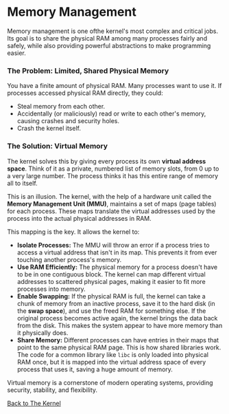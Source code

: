 # Memory Management

Memory management is one ofthe kernel's most complex and critical jobs. Its goal is to share the physical RAM among many processes fairly and safely, while also providing powerful abstractions to make programming easier.

### The Problem: Limited, Shared Physical Memory

You have a finite amount of physical RAM. Many processes want to use it. If processes accessed physical RAM directly, they could:

*   Steal memory from each other.
*   Accidentally (or maliciously) read or write to each other's memory, causing crashes and security holes.
*   Crash the kernel itself.

### The Solution: Virtual Memory

The kernel solves this by giving every process its own **virtual address space**. Think of it as a private, numbered list of memory slots, from 0 up to a very large number. The process thinks it has this entire range of memory all to itself.

This is an illusion. The kernel, with the help of a hardware unit called the **Memory Management Unit (MMU)**, maintains a set of maps (page tables) for each process. These maps translate the virtual addresses used by the process into the actual physical addresses in RAM.

This mapping is the key. It allows the kernel to:

*   **Isolate Processes:** The MMU will throw an error if a process tries to access a virtual address that isn't in its map. This prevents it from ever touching another process's memory.
*   **Use RAM Efficiently:** The physical memory for a process doesn't have to be in one contiguous block. The kernel can map different virtual addresses to scattered physical pages, making it easier to fit more processes into memory.
*   **Enable Swapping:** If the physical RAM is full, the kernel can take a chunk of memory from an inactive process, save it to the hard disk (in the **swap space**), and use the freed RAM for something else. If the original process becomes active again, the kernel brings the data back from the disk. This makes the system appear to have more memory than it physically does.
*   **Share Memory:** Different processes can have entries in their maps that point to the same physical RAM page. This is how shared libraries work. The code for a common library like `libc` is only loaded into physical RAM once, but it is mapped into the virtual address space of every process that uses it, saving a huge amount of memory.

Virtual memory is a cornerstone of modern operating systems, providing security, stability, and flexibility.

[Back to The Kernel](./index.md)